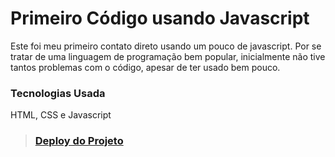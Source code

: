 # Primeiro Código usando Javascript

Este foi meu primeiro contato direto usando um pouco de javascript. Por se tratar de uma linguagem de programação bem popular, inicialmente não tive tantos problemas com o código, apesar de ter usado bem pouco.

### Tecnologias Usada
HTML, CSS e Javascript

>### [Deploy do Projeto](https://wellingtonsilva12.github.io/first-javascript/?INICIAR+TESTE=INICIAR+TESTE)
